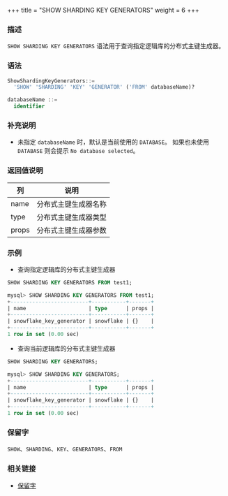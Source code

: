 +++
title = "SHOW SHARDING KEY GENERATORS"
weight = 6
+++

### 描述

`SHOW SHARDING KEY GENERATORS` 语法用于查询指定逻辑库的分布式主键生成器。

### 语法

```sql
ShowShardingKeyGenerators::=
  'SHOW' 'SHARDING' 'KEY' 'GENERATOR' ('FROM' databaseName)?

databaseName ::=
  identifier
```

### 补充说明

- 未指定 `databaseName` 时，默认是当前使用的 `DATABASE`。 如果也未使用 `DATABASE` 则会提示 `No database selected`。

### 返回值说明

| 列                      | 说明                 |
| -----------------------| ---------------------|
| name                   | 分布式主键生成器名称    |
| type                   | 分布式主键生成器类型    |
| props                  | 分布式主键生成器参数    |

### 示例

- 查询指定逻辑库的分布式主键生成器

```sql
SHOW SHARDING KEY GENERATORS FROM test1;
```

```sql
mysql> SHOW SHARDING KEY GENERATORS FROM test1;
+-------------------------+-----------+-------+
| name                    | type      | props |
+-------------------------+-----------+-------+
| snowflake_key_generator | snowflake | {}    |
+-------------------------+-----------+-------+
1 row in set (0.00 sec)
```

- 查询当前逻辑库的分布式主键生成器

```sql
SHOW SHARDING KEY GENERATORS;
```

```sql
mysql> SHOW SHARDING KEY GENERATORS;
+-------------------------+-----------+-------+
| name                    | type      | props |
+-------------------------+-----------+-------+
| snowflake_key_generator | snowflake | {}    |
+-------------------------+-----------+-------+
1 row in set (0.00 sec)
```

### 保留字

`SHOW`、`SHARDING`、`KEY`、`GENERATORS`、`FROM`

### 相关链接

- [保留字](/cn/reference/distsql/syntax/reserved-word/)

